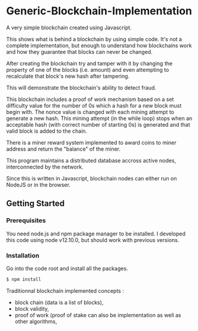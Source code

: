# Generic-Blockchain-Implementation
A very simple blockchain created using Javascript.

This shows what is behind a blockchain by using simple code. It's not a complete implementation, but enough to understand how blockchains work and how they guarantee that blocks can never be changed.

After creating the blockchain try and tamper with it by changing the property of one of the blocks (i.e. amount) and even attempting to recalculate that block's new hash after tampering.

This will demonstrate the blockchain's ability to detect fraud.

This blockchain includes a proof of work mechanism based on a set difficulty value for the number of 0s which a hash for a new block must begin with. The nonce value is changed with each mining attempt to generate a new hash. This mining attempt (in the while loop) stops when an acceptable hash (with correct number of starting 0s) is generated and that valid block is added to the chain.

There is a miner reward system implemented to award coins to miner address and return the "balance" of the miner.

This program maintains a distributed database accross active nodes, interconnected by the network.

Since this is written in Javascript, blockchain nodes can either run on NodeJS or in the browser.

## Getting Started

### Prerequisites

You need node.js and npm package manager to be installed. I developed this code using node v12.10.0, but should work with previous versions.

### Installation

Go into the code root and install all the packages.

```sh
$ npm install
```

Traditionnal blockchain implemented concepts :

- block chain (data is a list of blocks),
- block validity,
- proof of work (proof of stake can also be implementation as well as other algorithms,
